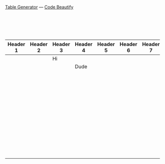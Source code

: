 [Table Generator][T] —  [Code Beautify][B]

<br><br/> 
<br><br/> 


<!DOCTYPE html>
<html>
<body>
	<table>
		<thead>
			<tr>
				<th>Header 1</th>
				<th>Header 2</th>
				<th>Header 3</th>
				<th>Header 4</th>
				<th>Header 5</th>
				<th>Header 6</th>
				<th>Header 7</th>
				<th>Header 8</th>
				<th>Header 9</th>
				<th>Header 10</th>
				<th>Header 11</th>
			</tr>
		</thead>
		<tbody>
			<tr>
				<td>&nbsp;</td>
				<td>&nbsp;</td>
				<td>Hi&nbsp;</td> 
				<td>&nbsp;</td>
				<td>&nbsp;</td>
				<td>&nbsp;</td>
				<td>&nbsp;</td>
				<td>&nbsp;</td>
				<td>&nbsp;</td>
				<td>&nbsp;</td>
				<td>&nbsp;</td>
			</tr>
			<tr>
				<td>&nbsp;</td>
				<td>&nbsp;</td>
				<td>&nbsp;</td>
				<td>Dude&nbsp;</td>
				<td>&nbsp;</td>
				<td>&nbsp;</td>
				<td>&nbsp;</td>
				<td>&nbsp;</td>
				<td>&nbsp;</td>
				<td>&nbsp;</td>
				<td>&nbsp;</td>
			</tr>
			<tr>
				<td>&nbsp;</td>
				<td>&nbsp;</td>
				<td>&nbsp;</td>
				<td>&nbsp;</td>
				<td>&nbsp;</td>
				<td>&nbsp;</td>
				<td>&nbsp;</td>
				<td>&nbsp;</td>
				<td>&nbsp;</td>
				<td>&nbsp;</td>
				<td>&nbsp;</td>
			</tr>
			<tr>
				<td>&nbsp;</td>
				<td>&nbsp;</td>
				<td>&nbsp;</td>
				<td>&nbsp;</td>
				<td>&nbsp;</td>
				<td>&nbsp;</td>
				<td>&nbsp;</td>
				<td>&nbsp;</td>
				<td>&nbsp;</td>
				<td>&nbsp;</td>
				<td>&nbsp;</td>
			</tr>
			<tr>
				<td>&nbsp;</td>
				<td>&nbsp;</td>
				<td>&nbsp;</td>
				<td>&nbsp;</td>
				<td>&nbsp;</td>
				<td>&nbsp;</td>
				<td>&nbsp;</td>
				<td>&nbsp;</td>
				<td>&nbsp;</td>
				<td>&nbsp;</td>
				<td>&nbsp;</td>
			</tr>
			<tr>
				<td>&nbsp;</td>
				<td>&nbsp;</td>
				<td>&nbsp;</td>
				<td>&nbsp;</td>
				<td>&nbsp;</td>
				<td>&nbsp;</td>
				<td>&nbsp;</td>
				<td>&nbsp;</td>
				<td>&nbsp;</td>
				<td>&nbsp;</td>
				<td>&nbsp;</td>
			</tr>
			<tr>
				<td>&nbsp;</td>
				<td>&nbsp;</td>
				<td>&nbsp;</td>
				<td>&nbsp;</td>
				<td>&nbsp;</td>
				<td>&nbsp;</td>
				<td>&nbsp;</td>
				<td>&nbsp;</td>
				<td>&nbsp;</td>
				<td>&nbsp;</td>
				<td>&nbsp;</td>
			</tr>
			<tr>
				<td>&nbsp;</td>
				<td>&nbsp;</td>
				<td>&nbsp;</td>
				<td>&nbsp;</td>
				<td>&nbsp;</td>
				<td>&nbsp;</td>
				<td>&nbsp;</td>
				<td>&nbsp;</td>
				<td>&nbsp;</td>
				<td>&nbsp;</td>
				<td>&nbsp;</td>
			</tr>
			<tr>
				<td>&nbsp;</td>
				<td>&nbsp;</td>
				<td>&nbsp;</td>
				<td>&nbsp;</td>
				<td>&nbsp;</td>
				<td>&nbsp;</td>
				<td>&nbsp;</td>
				<td>&nbsp;</td>
				<td>&nbsp;</td>
				<td>&nbsp;</td>
				<td>&nbsp;</td>
			</tr>
			<tr>
				<td>&nbsp;</td>
				<td>&nbsp;</td>
				<td>&nbsp;</td>
				<td>&nbsp;</td>
				<td>&nbsp;</td>
				<td>&nbsp;</td>
				<td>&nbsp;</td>
				<td>&nbsp;</td>
				<td>&nbsp;</td>
				<td>&nbsp;</td>
				<td>&nbsp;</td>
			</tr>
			<tr>
				<td>&nbsp;</td>
				<td>&nbsp;</td>
				<td>&nbsp;</td>
				<td>&nbsp;</td>
				<td>&nbsp;</td>
				<td>&nbsp;</td>
				<td>&nbsp;</td>
				<td>&nbsp;</td>
				<td>&nbsp;</td>
				<td>&nbsp;</td>
				<td>&nbsp;</td>
			</tr>
			<tr>
				<td>&nbsp;</td>
				<td>&nbsp;</td>
				<td>&nbsp;</td>
				<td>&nbsp;</td>
				<td>&nbsp;</td>
				<td>&nbsp;</td>
				<td>&nbsp;</td>
				<td>&nbsp;</td>
				<td>&nbsp;</td>
				<td>&nbsp;</td>
				<td>&nbsp;</td>
			</tr>
			<tr>
				<td>&nbsp;</td>
				<td>&nbsp;</td>
				<td>&nbsp;</td>
				<td>&nbsp;</td>
				<td>&nbsp;</td>
				<td>&nbsp;</td>
				<td>&nbsp;</td>
				<td>&nbsp;</td>
				<td>&nbsp;</td>
				<td>&nbsp;</td>
				<td>&nbsp;</td>
			</tr>
		</tbody>
	</table>
</body>
</html>


[T]: https://codebeautify.org/html-table-generator#
[B]: https://codebeautify.org/
